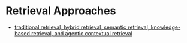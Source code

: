 # Retrieval Approaches

- [traditional retrieval, hybrid retrieval, semantic retrieval, knowledge-based retrieval, and agentic contextual retrieval](https://arxiv.org/abs/2502.16866)